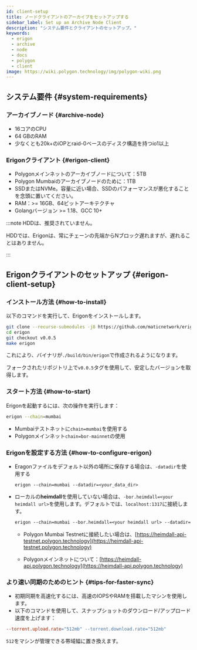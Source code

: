 ```yaml
---
id: client-setup
title: ノードクライアントのアーカイブをセットアップする
sidebar_label: Set up an Archive Node Client
description: "システム要件とクライアントのセットアップ。"
keywords:
  - erigon
  - archive
  - node
  - docs
  - polygon
  - client
image: https://wiki.polygon.technology/img/polygon-wiki.png
---
```


## システム要件 {#system-requirements}

### アーカイブノード {#archive-node}

- 16コアのCPU
- 64 GBのRAM
- 少なくとも20k+のiOPとraid-0ベースのディスク構造を持つio1以上

### Erigonクライアント {#erigon-client}

- Polygonメインネットのアーカイブノードについて：5TB
- Polygon Mumbaiのアーカイブノードのために：1TB
- SSDまたはNVMe。容量に近い場合、SSDのパフォーマンスが悪化することを念頭に置いてください。
- RAM：>= 16GB、64ビットアーキテクチャ
- Golangバージョン >= 1.18、GCC 10+

:::note HDDは、推奨されていません。

HDDでは、Erigonは、常にチェーンの先端からNブロック遅れますが、遅れることはありません。

:::

## Erigonクライアントのセットアップ {#erigon-client-setup}

### インストール方法 {#how-to-install}

以下のコマンドを実行して、Erigonをインストールします。

```bash
git clone --recurse-submodules -j8 https://github.com/maticnetwork/erigon.git
cd erigon
git checkout v0.0.5
make erigon
```

これにより、バイナリが`./build/bin/erigon`で作成されるようになります。

フォークされたリポジトリ上で`v0.0.5`タグを使用して、安定したバージョンを取得します。

### スタート方法 {#how-to-start}

Erigonを起動するには、次の操作を実行します：

```bash
erigon --chain=mumbai
```

- Mumbaiテストネットに`chain=mumbai`を使用する
- Polygonメインネット`chain=bor-mainnet`の使用

### Erigonを設定する方法 {#how-to-configure-erigon}

- Eragonファイルをデフォルト以外の場所に保存する場合は、`-datadir`を使用する

    ```
    erigon --chain=mumbai --datadir=<your_data_dir>
    ```

- ローカルの**heimdall**を使用していない場合は、`-bor.heimdall=<your heimdall url>`を使用します。デフォルトでは、`localhost:1317`に接続します。

    ```makefile
    erigon --chain=mumbai --bor.heimdall=<your heimdall url> --datadir=<your_data_dir>
    ```

    - Polygon Mumbai Testnetに接続したい場合は、[https://heimdall-api-testnet.polygon.technology](https://heimdall-api-testnet.polygon.technology)

    - Polygonメインネットについて：[https://heimdall-api.polygon.technology](https://heimdall-api.polygon.technology)

### より速い同期のためのヒント {#tips-for-faster-sync}

- 初期同期を高速化するには、高速のIOPSやRAMを搭載したマシンを使用します。
- 以下のコマンドを使用して、スナップショットのダウンロード/アップロード速度を上げます：

```makefile
--torrent.upload.rate="512mb" --torrent.download.rate="512mb"
```

`512`をマシンが管理できる帯域幅に置き換えます。
